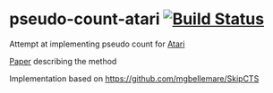 # pseudo-count-atari [![Build Status](https://travis-ci.org/lake4790k/pseudo-count-atari.svg?branch=master)](https://travis-ci.org/lake4790k/pseudo-count-atari)
Attempt at implementing pseudo count for [Atari](https://github.com/Kaixhin/Atari/issues/34)

[Paper](http://arxiv.org/pdf/1606.01868v1.pdf) describing the method

Implementation based on https://github.com/mgbellemare/SkipCTS
